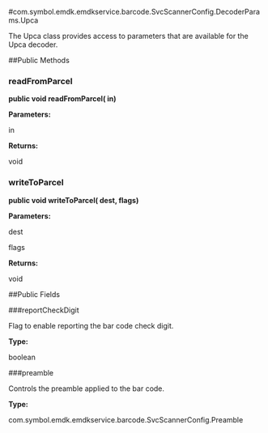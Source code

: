 #com.symbol.emdk.emdkservice.barcode.SvcScannerConfig.DecoderParams.Upca

The Upca class provides access to parameters that are available for
 the Upca decoder.



##Public Methods

### readFromParcel

**public void readFromParcel( in)**



**Parameters:**

in

**Returns:**

void

### writeToParcel

**public void writeToParcel( dest,  flags)**



**Parameters:**

dest

flags

**Returns:**

void

##Public Fields

###reportCheckDigit

Flag to enable reporting the bar code check digit.

**Type:**

boolean

###preamble

Controls the preamble applied to the bar code.

**Type:**

com.symbol.emdk.emdkservice.barcode.SvcScannerConfig.Preamble

